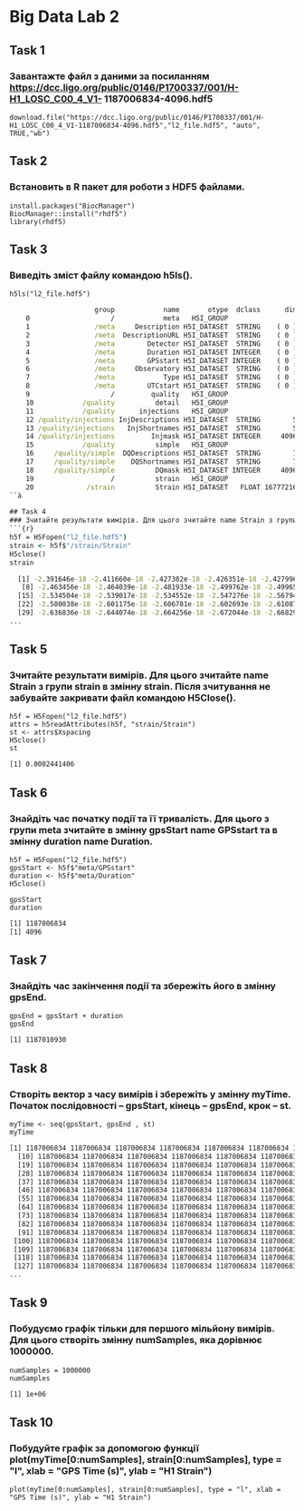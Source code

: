 # Big Data Lab 2

## Task 1
### Завантажте файл з даними за посиланням https://dcc.ligo.org/public/0146/P1700337/001/H-H1_LOSC_C00_4_V1- 1187006834-4096.hdf5
```{r}
download.file("https://dcc.ligo.org/public/0146/P1700337/001/H-H1_LOSC_C00_4_V1-1187006834-4096.hdf5","l2_file.hdf5", "auto", TRUE,"wb")
```
## Task 2
### Встановить в R пакет для роботи з HDF5 файлами.
```{r}
install.packages("BiocManager")
BiocManager::install("rhdf5")
library(rhdf5)
```
## Task 3
### Виведіть зміст файлу командою h5ls().
```{r}
h5ls("l2_file.hdf5")

```
```cmd
                     group            name       otype  dclass      dim
    0                    /            meta   H5I_GROUP                 
    1                /meta     Description H5I_DATASET  STRING    ( 0 )
    2                /meta  DescriptionURL H5I_DATASET  STRING    ( 0 )
    3                /meta        Detector H5I_DATASET  STRING    ( 0 )
    4                /meta        Duration H5I_DATASET INTEGER    ( 0 )
    5                /meta        GPSstart H5I_DATASET INTEGER    ( 0 )
    6                /meta     Observatory H5I_DATASET  STRING    ( 0 )
    7                /meta            Type H5I_DATASET  STRING    ( 0 )
    8                /meta        UTCstart H5I_DATASET  STRING    ( 0 )
    9                    /         quality   H5I_GROUP                 
    10            /quality          detail   H5I_GROUP                 
    11            /quality      injections   H5I_GROUP                 
    12 /quality/injections InjDescriptions H5I_DATASET  STRING        5
    13 /quality/injections   InjShortnames H5I_DATASET  STRING        5
    14 /quality/injections         Injmask H5I_DATASET INTEGER     4096
    15            /quality          simple   H5I_GROUP                 
    16     /quality/simple  DQDescriptions H5I_DATASET  STRING        7
    17     /quality/simple    DQShortnames H5I_DATASET  STRING        7
    18     /quality/simple          DQmask H5I_DATASET INTEGER     4096
    19                   /          strain   H5I_GROUP                 
    20             /strain          Strain H5I_DATASET   FLOAT 16777216
``à

## Task 4
### Зчитайте результати вимірів. Для цього зчитайте name Strain з групи strain в змінну strain. Після зчитування не забувайте закривати файл командою H5Close().
```{r}
h5f = H5Fopen("l2_file.hdf5")
strain <- h5f$"/strain/Strain"
H5close()
strain
```

```cmd
  [1] -2.391646e-18 -2.411660e-18 -2.427382e-18 -2.426351e-18 -2.427996e-18 -2.446291e-18 -2.462962e-18
   [8] -2.463456e-18 -2.464039e-18 -2.481933e-18 -2.499762e-18 -2.499653e-18 -2.499740e-18 -2.514827e-18
  [15] -2.534504e-18 -2.539017e-18 -2.534552e-18 -2.547276e-18 -2.567941e-18 -2.573345e-18 -2.569082e-18
  [22] -2.580038e-18 -2.601175e-18 -2.606781e-18 -2.602693e-18 -2.610871e-18 -2.633490e-18 -2.643470e-18
  [29] -2.636836e-18 -2.644074e-18 -2.664256e-18 -2.672044e-18 -2.668297e-18 -2.674602e-18 -2.694475e-18
...

```
## Task 5
### Зчитайте результати вимірів. Для цього зчитайте name Strain з групи strain в змінну strain. Після зчитування не забувайте закривати файл командою H5Close().
```{r}
h5f = H5Fopen("l2_file.hdf5")
attrs = h5readAttributes(h5f, "strain/Strain")
st <- attrs$Xspacing
H5close()
st
```

```cmd
[1] 0.0002441406
```

## Task 6
### Знайдіть час початку події та її тривалість. Для цього з групи meta зчитайте в змінну gpsStart name GPSstart та в змінну duration name Duration.
```{r}
h5f = H5Fopen("l2_file.hdf5")
gpsStart <- h5f$"meta/GPSstart"
duration <- h5f$"meta/Duration"
H5close()

gpsStart
duration
```
```cmd
[1] 1187006834
[1] 4096
```

## Task 7
### Знайдіть час закінчення події та збережіть його в змінну gpsEnd.
```{r}
gpsEnd = gpsStart + duration
gpsEnd
```

```cmd
[1] 1187010930
```

## Task 8
### Створіть вектор з часу вимірів і збережіть у змінну myTime. Початок послідовності – gpsStart, кінець – gpsEnd, крок – st.
```{r}
myTime <- seq(gpsStart, gpsEnd , st)
myTime

```
```cmd
[1] 1187006834 1187006834 1187006834 1187006834 1187006834 1187006834 1187006834 1187006834 1187006834
  [10] 1187006834 1187006834 1187006834 1187006834 1187006834 1187006834 1187006834 1187006834 1187006834
  [19] 1187006834 1187006834 1187006834 1187006834 1187006834 1187006834 1187006834 1187006834 1187006834
  [28] 1187006834 1187006834 1187006834 1187006834 1187006834 1187006834 1187006834 1187006834 1187006834
  [37] 1187006834 1187006834 1187006834 1187006834 1187006834 1187006834 1187006834 1187006834 1187006834
  [46] 1187006834 1187006834 1187006834 1187006834 1187006834 1187006834 1187006834 1187006834 1187006834
  [55] 1187006834 1187006834 1187006834 1187006834 1187006834 1187006834 1187006834 1187006834 1187006834
  [64] 1187006834 1187006834 1187006834 1187006834 1187006834 1187006834 1187006834 1187006834 1187006834
  [73] 1187006834 1187006834 1187006834 1187006834 1187006834 1187006834 1187006834 1187006834 1187006834
  [82] 1187006834 1187006834 1187006834 1187006834 1187006834 1187006834 1187006834 1187006834 1187006834
  [91] 1187006834 1187006834 1187006834 1187006834 1187006834 1187006834 1187006834 1187006834 1187006834
 [100] 1187006834 1187006834 1187006834 1187006834 1187006834 1187006834 1187006834 1187006834 1187006834
 [109] 1187006834 1187006834 1187006834 1187006834 1187006834 1187006834 1187006834 1187006834 1187006834
 [118] 1187006834 1187006834 1187006834 1187006834 1187006834 1187006834 1187006834 1187006834 1187006834
 [127] 1187006834 1187006834 1187006834 1187006834 1187006834 1187006834 1187006834 1187006834 1187006834
...

```

## Task 9
### Побудуємо графік тільки для першого мільйону вимірів. Для цього створіть змінну numSamples, яка дорівнює 1000000.
```{r}
numSamples = 1000000
numSamples
```

```cmd
[1] 1e+06
```

## Task 10
### Побудуйте графік за допомогою функції plot(myTime[0:numSamples], strain[0:numSamples], type = "l", xlab = "GPS Time (s)", ylab = "H1 Strain")
```{r}
plot(myTime[0:numSamples], strain[0:numSamples], type = "l", xlab = "GPS Time (s)", ylab = "H1 Strain")
```
```cmd
